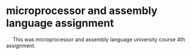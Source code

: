 # microprocessor and assembly language assignment
&emsp; This was microprocessor and assembly language university course 4th assignment.
